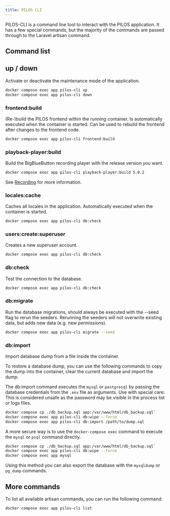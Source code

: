 ```yaml
---
title: PILOS CLI
---
```


PILOS-CLI is a command line tool to interact with the PILOS application.
It has a few special commands, but the majority of the commands are passed through to the Laravel artisan command.

## Command list

## up / down

Activate or deactivate the maintenance mode of the application.

```bash
docker compose exec app pilos-cli up
docker compose exec app pilos-cli down
```

### frontend\:build

(Re-)build the PILOS frontend within the running container.
Is automatically executed when the container is started.
Can be used to rebuild the frontend after changes to the frontend code.

```bash
docker compose exec app pilos-cli frontend:build
```

### playback-player\:build

Build the BigBlueButton recording player with the release version you want.

```bash
docker compose exec app pilos-cli playback-player:build 5.0.2
```

See [Recording](./08-advanced/02-recording.md#update-the-bigbluebutton-recording-player) for more information.

### locales\:cache

Caches all locales in the application.
Automatically executed when the container is started.

```bash
docker compose exec app pilos-cli db:check
```

### users\:create\:superuser

Creates a new superuser account.

```bash
docker compose exec app pilos-cli db:check
```

### db\:check

Test the connection to the database.

```bash
docker compose exec app pilos-cli db:check
```

### db\:migrate

Run the database migrations, should always be executed with the --seed flag to rerun the seeders.
Rerunning the seeders will not overwrite existing data, but adds new data (e.g. new permissions).

```bash
docker compose exec app pilos-cli migrate --seed
```

### db\:import

Import database dump from a file inside the container.

To restore a database dump, you can use the following commands to copy the dump into the container, clear the current database and import the dump.

The db:import command executes the `mysql` or `postgresql` by passing the database credentials from the `.env` file as arguments.
Use with special care: This is considered unsafe as the password may be visible in the process list or logs files.

```bash
docker compose cp ./db_backup.sql app:/var/www/html/db_backup.sql`
docker compose exec app pilos-cli db:wipe --force
docker compose exec app pilos-cli db:import /path/to/dump.sql
```

A more secure way is to use the `docker-compose exec` command to execute the `mysql` or `psql` command directly.

```bash
docker compose cp ./db_backup.sql app:/var/www/html/db_backup.sql`
docker compose exec app pilos-cli db:wipe --force
docker compose exec app mysql
```

Using this method you can also export the database with the `mysqldump` or `pg_dump` commands.

## More commands

To list all available artisan commands, you can run the following command:

```bash
docker compose exec app pilos-cli list
```
